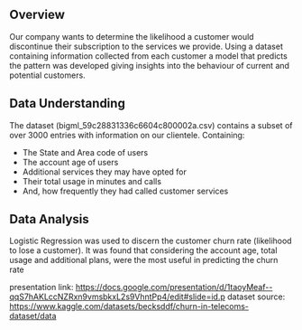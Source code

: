 ## Overview 
Our company wants to determine the likelihood a customer would discontinue their subscription to the services we provide.
Using a dataset containing information collected from each customer a model that predicts the pattern was developed giving insights into the behaviour of current and potential customers.

## Data Understanding
The dataset (bigml_59c28831336c6604c800002a.csv) contains a subset of over 3000 entries with information on our clientele. Containing:
* The State and Area code of users
* The account age of users
* Additional services they may have opted for
* Their total usage in minutes and calls
* And, how frequently they had called customer services

## Data Analysis
Logistic Regression was used to discern the customer churn rate (likelihood to lose a customer).
It was found that considering the account age, total usage and additional plans, were the most useful in predicting the churn rate

presentation link: https://docs.google.com/presentation/d/1taoyMeaf--qqS7hAKLccNZRxn9vmsbkxL2s9VhntPp4/edit#slide=id.p
dataset source: https://www.kaggle.com/datasets/becksddf/churn-in-telecoms-dataset/data

